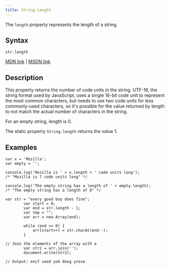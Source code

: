 ```yaml
---
title: String Length
---
```

The `length` property represents the length of a string.

## Syntax

    str.length

<a href='https://developer.mozilla.org/en-US/docs/Web/JavaScript/Reference/Global_Objects/String/length' target='_blank' rel='nofollow'>MDN link</a> | <a href='https://msdn.microsoft.com/en-us/LIBRary/3d616214%28v=vs.94%29.aspx' target='_blank' rel='nofollow'>MSDN link</a>

## Description

This property returns the number of code units in the string. UTF-16, the string format used by JavaScript, uses a single 16-bit code unit to represent the most common characters, but needs to use two code units for less commonly-used characters, so it's possible for the value returned by length to not match the actual number of characters in the string.

For an empty string, length is 0.

The static property `String.length` returns the value 1.

## Examples

    var x = 'Mozilla';
    var empty = '';

    console.log('Mozilla is ' + x.length + ' code units long');
    /* "Mozilla is 7 code units long" */

    console.log('The empty string has a length of ' + empty.length);
    /* "The empty string has a length of 0" */

    var str = "every good boy does fine";
            var start = 0;
            var end = str.length - 1;
            var tmp = "";
            var arr = new Array(end);

            while (end >= 0) {
                arr[start++] = str.charAt(end--);
            }

    // Join the elements of the array with a 
            var str2 = arr.join('');
            document.write(str2);

    // Output: enif seod yob doog yreve